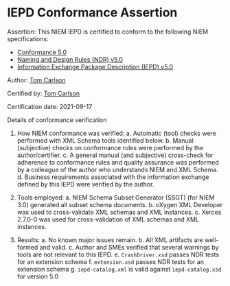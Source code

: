 # IEPD Conformance Assertion

Assertion: This NIEM IEPD is certified to conform to the following NIEM
specifications:

- [Conformance 5.0](https://reference.niem.gov/niem/specification/conformance/5.0/)
- [Naming and Design Rules (NDR) v5.0](https://reference.niem.gov/niem/specification/naming-and-design-rules/5.0/)
- [Information Exchange Package Description (IEPD) v5.0](https://reference.niem.gov/niem/specification/model-package-description/5.0/)

Author: [Tom Carlson](mailto:tom@tomcarlsonconsulting.com)

Certified by: [Tom Carlson](mailto:tom@tomcarlsonconsulting.com)

Certification date: 2021-09-17

Details of conformance verification

1. How NIEM conformance was verified:
	a. Automatic (tool) checks were performed with XML Schema tools identified below.
	b. Manual (subjective) checks on conformance rules were performed by the author/certifier.
	c. A general manual (and subjective) cross-check for adherence to conformance rules and quality assurance was performed by a colleague of the author who understands NIEM and XML Schema.
	d. Business requirements associated with the information exchange defined by this IEPD were verified by the author.

2. Tools employed:
	a. NIEM Schema Subset Generator (SSGT) (for NIEM 3.0) generated all subset schema documents.
	b. oXygen XML Developer was used to cross-validate XML schemas and XML instances.
	c. Xerces 2.7.0-0 was used for cross-validation of XML schemas and XML instances.

3. Results:
	a. No known major issues remain.
	b. All XML artifacts are well-formed and valid.
	c. Author and SMEs verified that several warnings by tools are not relevant to this IEPD.
	e. `CrashDriver.xsd` passes NDR tests for an extension schema
	f. `extension.xsd` passes NDR tests for an extension schema
	g. `iepd-catalog.xml` is valid against `iepd-catalog.xsd` for version 5.0
